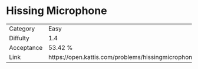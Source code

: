 # Hissing Microphone

<table>
    <tr>
        <td>Category</td>
        <td>Easy</td>
    </tr>
    <tr>
        <td>Diffulty</td>
        <td>1.4</td>
    </tr>
    <tr>
        <td>Acceptance</td>
        <td>53.42 %</td>
    </tr>
    <tr>
        <td>Link</td>
        <td>https://open.kattis.com/problems/hissingmicrophone</td>
    </tr>
</table>